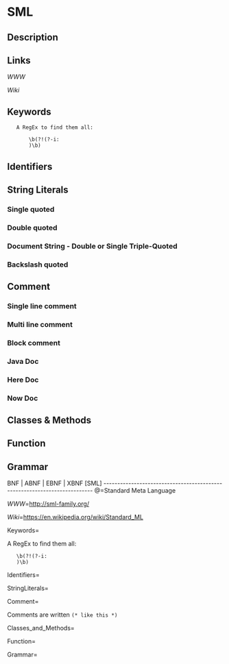
# SML

## Description


## Links

_WWW_

_Wiki_


## Keywords
~~~
   A RegEx to find them all:

       \b(?!(?-i:
       )\b)
~~~


## Identifiers


## String Literals

### Single quoted

### Double quoted

### Document String - Double or Single Triple-Quoted

### Backslash quoted


## Comment

### Single line comment

### Multi line comment

### Block comment

### Java Doc

### Here Doc

### Now Doc


## Classes & Methods


## Function


## Grammar

BNF | ABNF | EBNF | XBNF
[SML] --------------------------------------------------------------------------
@=Standard Meta Language

_WWW_=http://sml-family.org/

_Wiki_=https://en.wikipedia.org/wiki/Standard_ML

Keywords=

   A RegEx to find them all:

       \b(?!(?-i:
       )\b)

Identifiers=

StringLiterals=

Comment=

Comments are written `(* like this *)`

Classes_and_Methods=

Function=

Grammar=

